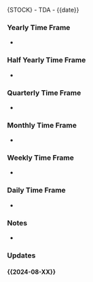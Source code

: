 {STOCK} - TDA - {{date}}

### Yearly Time Frame
- 
### Half Yearly Time Frame
- 
### Quarterly Time Frame
- 
### Monthly Time Frame
- 
### Weekly Time Frame
- 
### Daily Time Frame
- 
### Notes
- 
### Updates
#### {{2024-08-XX}}